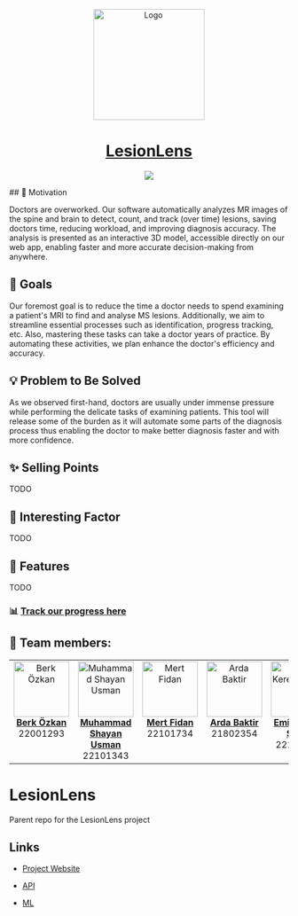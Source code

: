 <div style="text-align: center;">
  <div align="center">
    <img src="./images/logo-rounded.png" alt="Logo" classname="main-logo" style="width:200px;"/>
  </div>
  <h1 align="center"><a href="https://scorpia2004.github.io/LesionLensWeb/">LesionLens</a></h1>
</div>
<!--
## How to run:
<i>CTRL + left click on links</i>
1. Run the [web service](https://campus-connect-undefined-api.onrender.com/) in a new tab: 
2. Wait for the webpage to display "ok!"
3. Then open the Campus Connect website in another new tab: [CampusConnect](https://campus-connect-undefined.onrender.com/)
-->
<div align="center">

[![](https://mermaid.ink/img/pako:eNp9VW1PIjEQ_itN7ysQQBDYD5ecbvRyyh0B9RKLH-ru7G7j0u61XRWN__2mLQgI2k0KnXlm-sxL21eaqBRoRJvN5lxaYUuIyESrXPMFyUr1NJeJkpnIo7kkxBawQP09N_C-vOFa8PsSjEcQVCYPuVa1TCMyp9-yrI1jToOy0mLB9fJUlUp7dQfct1ZbeLYbXebHB9OrLyAGkGu643-QuW8NyJQ8aOyDn0sXb1JwbcnlNBis_Nb3mI-qcIlJmZvqxAol74L6hM2ghMSSCbcCpF2LSbP5nZyyGwFPpBDGKr3cUcXsuioVT4lEwHi60sVeN7NchvWFX_9WIuTccdpjBUgKmpVWCRgjZL5y5Y1W5noRZM6xF12wE8ENSZTWsI4mQHacO0vmJl4Kw7eidmPMbskMPQCRnyBApp-4RWosENSwm083frFYmESDBfKXP2J6LbGaS5PhPtsw0mxhLDfsnNcYOYZ2JkoLepODr0i4XDA3Yc-k4uUj9zM2BSNedn2dhR3PnU6VtTMhmXgGs4U5D5if7FRJg4XHniAmQXI5r8xhXlt_XbJ9hSbv9TxQ8rWKTfaq7o3_sBiTl1hD8GgiSUNqhyFjPO7lCvnHAW-xe_MFUtwOf4vOxn9ozApxvNxnpIxlbiJ7hA5lPnhhq19sgbwu8SLZq8HU5TAVToqwKZZKLbDGUKbbiZwGamy2UMoWjuoVJIUU_2rYy_d6sfm3JuFzzn6kqSEpt5xYRapwov3xvdsymXiwLTRAfLC1goodxeRRmPrQyXDjygE0VERl5DKU6SPCb3TNSiEfsIQVeRK2IN3Y99PB2HabijboAvBoihTv-FcnnlN_bc-puwOx8R_cBfiGOF5bNVvKhEZW19CgdYVZgFhw9xbQKOOlQWnFJY1e6TONOqNBq99td4ajzhC_9nG_QZc06vZbve6o2-sM-sPe8HjUGbw16ItS6KLTard7o_YRSnud7qjdGzQoYHGVHodHyL9Ffo9bbxCI4GOSFysCb_8BIccWBQ?type=png)](https://mermaid.live/edit#pako:eNp9VW1PIjEQ_itN7ysQQBDYD5ecbvRyyh0B9RKLH-ru7G7j0u61XRWN__2mLQgI2k0KnXlm-sxL21eaqBRoRJvN5lxaYUuIyESrXPMFyUr1NJeJkpnIo7kkxBawQP09N_C-vOFa8PsSjEcQVCYPuVa1TCMyp9-yrI1jToOy0mLB9fJUlUp7dQfct1ZbeLYbXebHB9OrLyAGkGu643-QuW8NyJQ8aOyDn0sXb1JwbcnlNBis_Nb3mI-qcIlJmZvqxAol74L6hM2ghMSSCbcCpF2LSbP5nZyyGwFPpBDGKr3cUcXsuioVT4lEwHi60sVeN7NchvWFX_9WIuTccdpjBUgKmpVWCRgjZL5y5Y1W5noRZM6xF12wE8ENSZTWsI4mQHacO0vmJl4Kw7eidmPMbskMPQCRnyBApp-4RWosENSwm083frFYmESDBfKXP2J6LbGaS5PhPtsw0mxhLDfsnNcYOYZ2JkoLepODr0i4XDA3Yc-k4uUj9zM2BSNedn2dhR3PnU6VtTMhmXgGs4U5D5if7FRJg4XHniAmQXI5r8xhXlt_XbJ9hSbv9TxQ8rWKTfaq7o3_sBiTl1hD8GgiSUNqhyFjPO7lCvnHAW-xe_MFUtwOf4vOxn9ozApxvNxnpIxlbiJ7hA5lPnhhq19sgbwu8SLZq8HU5TAVToqwKZZKLbDGUKbbiZwGamy2UMoWjuoVJIUU_2rYy_d6sfm3JuFzzn6kqSEpt5xYRapwov3xvdsymXiwLTRAfLC1goodxeRRmPrQyXDjygE0VERl5DKU6SPCb3TNSiEfsIQVeRK2IN3Y99PB2HabijboAvBoihTv-FcnnlN_bc-puwOx8R_cBfiGOF5bNVvKhEZW19CgdYVZgFhw9xbQKOOlQWnFJY1e6TONOqNBq99td4ajzhC_9nG_QZc06vZbve6o2-sM-sPe8HjUGbw16ItS6KLTard7o_YRSnud7qjdGzQoYHGVHodHyL9Ffo9bbxCI4GOSFysCb_8BIccWBQ)

</div>
## 🌟 Motivation

Doctors are overworked. Our software automatically analyzes MR images of the spine and brain to detect, count, and track (over time) lesions, 
saving doctors time, reducing workload, and improving diagnosis accuracy. The analysis is presented as an interactive 3D model, 
accessible directly on our web app, enabling faster and more accurate decision-making from anywhere.

## 🎯 Goals

Our foremost goal is to reduce the time a doctor needs to spend examining a patient's MRI to find and analyse MS lesions. Additionally, we aim to streamline essential processes such as identification, progress tracking, etc. Also, mastering these tasks can take a doctor years of practice. By automating these activities, we plan enhance the doctor's efficiency and accuracy.

## 💡 Problem to Be Solved

As we observed first-hand, doctors are usually under immense pressure while performing the delicate tasks of examining patients. This tool will release some of the burden as it will automate some parts of the diagnosis process thus enabling the doctor to make better diagnosis faster and with more confidence.

## ✨ Selling Points

TODO

## 🌟 Interesting Factor

TODO

## 🚀 Features

TODO

### 📊 [Track our progress here](https://wirehaired-chess-bd5.notion.site/LesionLens-Final-Year-Project-2063c963e82e46d2a243154cef256844?pvs=74)

## 👥 Team members:

<table align="center">
  <tbody>
    <tr>
      <td align="center" valign="top" width="20%"><a href="https://github.com/berkOzkanCSGod"><img src="https://avatars.githubusercontent.com/u/82842011?v=4" width="100px;" alt="Berk Özkan"/><br /><b>Berk Özkan</b></a><br/>22001293</td>
      <td align="center" valign="top" width="20%"><a href="https://github.com/SCORPIA2004"><img src="https://avatars.githubusercontent.com/u/62741526?v=4" width="100px;" alt="Muhammad Shayan Usman"/><br/><b>Muhammad Shayan Usman</b></a><br/>22101343</td>
      <td align="center" valign="top" width="20%"><a href="https://github.com/mertfidan715"><img src="https://avatars.githubusercontent.com/u/91386207?v=4" width="100px;" alt="Mert Fidan"/><br/><b>Mert Fidan</b></a><br/>22101734</td>
            <td align="center" valign="top" width="20%"><a href="https://github.com/ardaBaktir"><img src="https://avatars.githubusercontent.com/u/63589223?v=4" width="100px;" alt="Arda Baktir"/><br/><b>Arda Baktir</b></a><br/>21802354</td>
      <td align="center" valign="top" width="20%"><a href="https://github.com/hkeremh"><img src="https://avatars.githubusercontent.com/u/90092864?v=4" width="100px;" alt="Emir Kerem Şahin
"/><br/><b>Emir Kerem Şahin</b></a><br/>22101882</td>

  </tbody>
</table>


# LesionLens
Parent repo for the LesionLens project

## Links
- [Project Website](https://scorpia2004.github.io/LesionLensWeb/)

- [API](https://github.com/berkOzkanCSGod/lesionlens-api)

- [ML](https://github.com/berkOzkanCSGod/lesionlens-ml)
